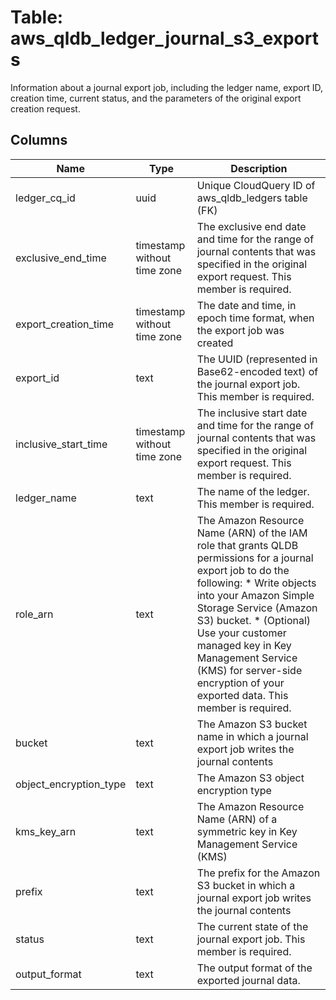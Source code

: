 
# Table: aws_qldb_ledger_journal_s3_exports
Information about a journal export job, including the ledger name, export ID, creation time, current status, and the parameters of the original export creation request.
## Columns
| Name        | Type           | Description  |
| ------------- | ------------- | -----  |
|ledger_cq_id|uuid|Unique CloudQuery ID of aws_qldb_ledgers table (FK)|
|exclusive_end_time|timestamp without time zone|The exclusive end date and time for the range of journal contents that was specified in the original export request.  This member is required.|
|export_creation_time|timestamp without time zone|The date and time, in epoch time format, when the export job was created|
|export_id|text|The UUID (represented in Base62-encoded text) of the journal export job.  This member is required.|
|inclusive_start_time|timestamp without time zone|The inclusive start date and time for the range of journal contents that was specified in the original export request.  This member is required.|
|ledger_name|text|The name of the ledger.  This member is required.|
|role_arn|text|The Amazon Resource Name (ARN) of the IAM role that grants QLDB permissions for a journal export job to do the following:  * Write objects into your Amazon Simple Storage Service (Amazon S3) bucket.  * (Optional) Use your customer managed key in Key Management Service (KMS) for server-side encryption of your exported data.  This member is required.|
|bucket|text|The Amazon S3 bucket name in which a journal export job writes the journal contents|
|object_encryption_type|text|The Amazon S3 object encryption type|
|kms_key_arn|text|The Amazon Resource Name (ARN) of a symmetric key in Key Management Service (KMS)|
|prefix|text|The prefix for the Amazon S3 bucket in which a journal export job writes the journal contents|
|status|text|The current state of the journal export job.  This member is required.|
|output_format|text|The output format of the exported journal data.|
